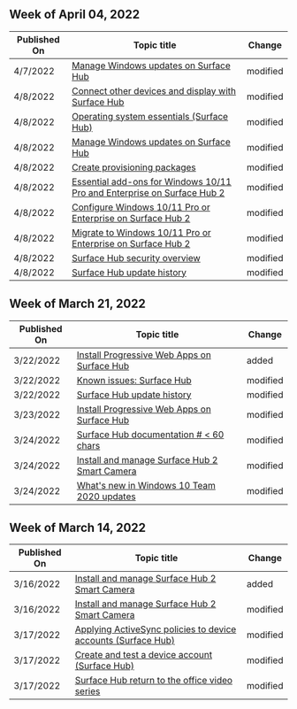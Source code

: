 <!-- This file is generated automatically each week. Changes made to this file will be overwritten.-->



## Week of April 04, 2022


| Published On |Topic title | Change |
|------|------------|--------|
| 4/7/2022 | [Manage Windows updates on Surface Hub](/surface-hub/manage-windows-updates-for-surface-hub) | modified |
| 4/8/2022 | [Connect other devices and display with Surface Hub](/surface-hub/connect-and-display-with-surface-hub) | modified |
| 4/8/2022 | [Operating system essentials (Surface Hub)](/surface-hub/differences-between-surface-hub-and-windows-10-enterprise) | modified |
| 4/8/2022 | [Manage Windows updates on Surface Hub](/surface-hub/manage-windows-updates-for-surface-hub) | modified |
| 4/8/2022 | [Create provisioning packages](/surface-hub/provisioning-packages-for-surface-hub) | modified |
| 4/8/2022 | [Essential add-ons for Windows 10/11 Pro and Enterprise on Surface Hub 2](/surface-hub/surface-hub-2-essential-add-ons) | modified |
| 4/8/2022 | [Configure Windows 10/11 Pro or Enterprise on Surface Hub 2](/surface-hub/surface-hub-2-post-install) | modified |
| 4/8/2022 | [Migrate to Windows 10/11 Pro or Enterprise on Surface Hub 2](/surface-hub/surface-hub-2s-migrate-os) | modified |
| 4/8/2022 | [Surface Hub security overview](/surface-hub/surface-hub-security) | modified |
| 4/8/2022 | [Surface Hub update history](/surface-hub/surface-hub-update-history) | modified |


## Week of March 21, 2022


| Published On |Topic title | Change |
|------|------------|--------|
| 3/22/2022 | [Install Progressive Web Apps on Surface Hub](/surface-hub/install-pwa-surface-hub) | added |
| 3/22/2022 | [Known issues: Surface Hub](/surface-hub/surface-hub-2020-team-update-known-issues) | modified |
| 3/22/2022 | [Surface Hub update history](/surface-hub/surface-hub-update-history) | modified |
| 3/23/2022 | [Install Progressive Web Apps on Surface Hub](/surface-hub/install-pwa-surface-hub) | modified |
| 3/24/2022 | [Surface Hub documentation # < 60 chars](/surface-hub/index) | modified |
| 3/24/2022 | [Install and manage Surface Hub 2 Smart Camera](/surface-hub/surface-hub-2-smart-camera) | modified |
| 3/24/2022 | [What's new in Windows 10 Team 2020 updates](/surface-hub/surface-hub-2020-update-whats-new) | modified |


## Week of March 14, 2022


| Published On |Topic title | Change |
|------|------------|--------|
| 3/16/2022 | [Install and manage Surface Hub 2 Smart Camera](/surface-hub/surface-hub-2-smart-camera) | added |
| 3/16/2022 | [Install and manage Surface Hub 2 Smart Camera](/surface-hub/surface-hub-2-smart-camera) | modified |
| 3/17/2022 | [Applying ActiveSync policies to device accounts (Surface Hub)](/surface-hub/apply-activesync-policies-for-surface-hub-device-accounts) | modified |
| 3/17/2022 | [Create and test a device account (Surface Hub)](/surface-hub/create-and-test-a-device-account-surface-hub) | modified |
| 3/17/2022 | [Surface Hub return to the office video series](/surface-hub/surface-hub-return-to-office-videos) | modified |
